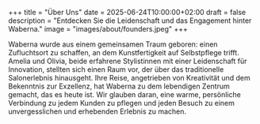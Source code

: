 +++
title = "Über Uns"
date = 2025-06-24T10:00:00+02:00
draft = false
description = "Entdecken Sie die Leidenschaft und das Engagement hinter Waberna."
image = "images/about/founders.jpeg"
+++

Waberna wurde aus einem gemeinsamen Traum geboren: einen Zufluchtsort zu schaffen, an dem Kunstfertigkeit auf Selbstpflege trifft. Amelia und Olivia, beide erfahrene Stylistinnen mit einer Leidenschaft für Innovation, stellten sich einen Raum vor, der über das traditionelle Salonerlebnis hinausgeht. Ihre Reise, angetrieben von Kreativität und dem Bekenntnis zur Exzellenz, hat Waberna zu dem lebendigen Zentrum gemacht, das es heute ist. Wir glauben daran, eine warme, persönliche Verbindung zu jedem Kunden zu pflegen und jeden Besuch zu einem unvergesslichen und erhebenden Erlebnis zu machen.
